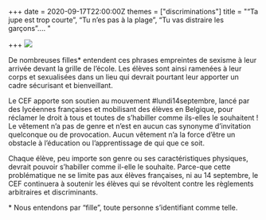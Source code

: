 +++
date = 2020-09-17T22:00:00Z
themes = ["discriminations"]
title = "“Ta jupe est trop courte”, “Tu n’es pas à la plage”, “Tu vas distraire les garçons”.... "

+++
![](https://res.cloudinary.com/cefasbl/image/upload/c_limit,dpr_auto,q_70,w_740,f_auto/v1600436975/poste_soutien_mshd1r.jpg)

De nombreuses filles* entendent ces phrases empreintes de sexisme à leur arrivée devant la grille de l’école. Les élèves sont ainsi ramenées à leur corps et sexualisées dans un lieu qui devrait pourtant leur apporter un cadre sécurisant et bienveillant.  
  
Le CEF apporte son soutien au mouvement #lundi14septembre, lancé par des lycéennes françaises et mobilisant des élèves en Belgique, pour réclamer le droit à tous et toutes de s’habiller comme ils-elles le souhaitent ! Le vêtement n’a pas de genre et n’est en aucun cas synonyme d’invitation quelconque ou de provocation. Aucun vêtement n’a la force d’être un obstacle à l’éducation ou l’apprentissage de qui que ce soit.  
  
Chaque élève, peu importe son genre ou ses caractéristiques physiques, devrait pouvoir s’habiller comme il-elle le souhaite. Parce-que cette problématique ne se limite pas aux élèves françaises, ni au 14 septembre, le CEF continuera à soutenir les élèves qui se révoltent contre les règlements arbitraires et discriminants.  
  
\* Nous entendons par “fille”, toute personne s’identifiant comme telle.